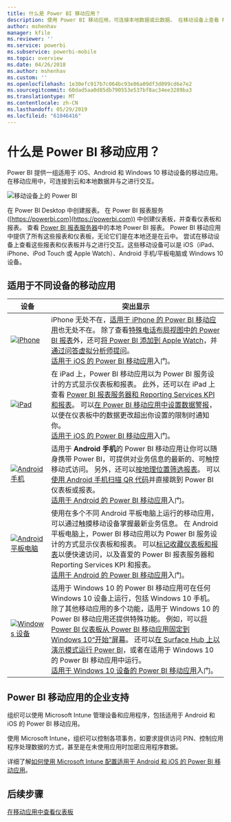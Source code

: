 ```yaml
---
title: 什么是 Power BI 移动应用？
description: 使用 Power BI 移动应用，可连接本地数据或云数据。 在移动设备上查看 Power BI 仪表板和报表。
author: mshenhav
manager: kfile
ms.reviewer: ''
ms.service: powerbi
ms.subservice: powerbi-mobile
ms.topic: overview
ms.date: 04/26/2018
ms.author: mshenhav
ms.custom: ''
ms.openlocfilehash: 1e30efc917b7c064bc93e06a09df3d099cd6e7e2
ms.sourcegitcommit: 60dad5aa0d85db790553e537bf8ac34ee3289ba3
ms.translationtype: MT
ms.contentlocale: zh-CN
ms.lasthandoff: 05/29/2019
ms.locfileid: "61046416"
---
```

# <a name="what-are-the-power-bi-mobile-apps"></a>什么是 Power BI 移动应用？
Power BI 提供一组适用于 iOS、Android 和 Windows 10 移动设备的移动应用。 在移动应用中，可连接到云和本地数据并与之进行交互。 

![移动设备上的 Power BI](./media/mobile-apps-for-mobile-devices/power-bi-mobile-apps-all-up.png)

在 Power BI Desktop 中创建报表。 在 Power BI 报表服务 ([https://powerbi.com](https://powerbi.com)) 中创建仪表板，并查看仪表板和报表。 查看 [Power BI 报表服务器](../../report-server/get-started.md)中的本地 Power BI 报表。 Power BI 移动应用中提供了所有这些报表和仪表板，无论它们是在本地还是在云中。 尝试在移动设备上查看这些报表和仪表板并与之进行交互。这些移动设备可以是 iOS（iPad、iPhone、iPod Touch 或 Apple Watch）、Android 手机/平板电脑或 Windows 10 设备。

## <a name="mobile-apps-for-different-devices"></a>适用于不同设备的移动应用

| **设备** | **突出显示** |
| --- | --- |
| [![iPhone](./media/mobile-apps-for-mobile-devices/iphone-logo-50-px.png)](mobile-iphone-app-get-started.md) |iPhone  无处不在，[适用于 iPhone 的 Power BI 移动应用](mobile-iphone-app-get-started.md)也无处不在。 除了查看[特殊电话布局视图中的 Power BI 报表](mobile-apps-view-phone-report.md)外，还可[将 Power BI 添加到 Apple Watch](mobile-apple-watch.md)，并[通过问答虚拟分析师提问](mobile-apps-ios-qna.md)。 <br/>[适用于 iOS 的 Power BI 移动应用](mobile-iphone-app-get-started.md)入门。 |
| [![iPad](./media/mobile-apps-for-mobile-devices/ipad-logo-50-px.png)](mobile-iphone-app-get-started.md) |在 iPad  上，Power BI 移动应用以为 Power BI 服务设计的方式显示仪表板和报表。 此外，还可以在 iPad 上查看 [Power BI 报表服务器和 Reporting Services KPI 和报表](mobile-app-ssrs-kpis-mobile-on-premises-reports.md)。 可以[在 Power BI 移动应用中设置数据警报](mobile-set-data-alerts-in-the-mobile-apps.md)，以便在仪表板中的数据更改超出你设置的限制时通知你。 <br/>[适用于 iOS 的 Power BI 移动应用](mobile-iphone-app-get-started.md)入门。 |
| [![Android 手机](media/mobile-apps-for-mobile-devices/android-phone-logo-50-px.png)](mobile-android-app-get-started.md) |适用于 **Android 手机**的 Power BI 移动应用让你可以随身携带 Power BI，可提供对业务信息的最新的、可触控移动式访问。 另外，还可以[按地理位置筛选报表](mobile-apps-geographic-filtering.md)。 可以[使用 Android 手机扫描 QR 代码](mobile-apps-qr-code.md)并直接跳到 Power BI 仪表板或报表。 <br/>[适用于 Android 的 Power BI 移动应用](mobile-android-app-get-started.md)入门。 |
| [![Android 平板电脑](./media/mobile-apps-for-mobile-devices/android-tablet-logo-50-px.png)](mobile-android-app-get-started.md) |使用在多个不同  Android 平板电脑上运行的移动应用，可以通过触摸移动设备掌握最新业务信息。 在 Android 平板电脑上，Power BI 移动应用以为 Power BI 服务设计的方式显示仪表板和报表。 可以[标记收藏仪表板和报表](mobile-apps-favorites.md)以便快速访问，以及喜爱的 Power BI 报表服务器和 Reporting Services KPI 和报表。 <br/>[适用于 Android 的 Power BI 移动应用](mobile-android-app-get-started.md)入门。 |
| [![Windows 设备](./media/mobile-apps-for-mobile-devices/win-10-logo-50-px.png)](../../desktop-getting-started.md) |适用于 Windows 10 的 Power BI 移动应用可在任何 Windows 10 设备上运行，包括 Windows 10 手机。 除了其他移动应用的多个功能，适用于 Windows 10 的 Power BI 移动应用还提供特殊功能。 例如，可以[将 Power BI 仪表板从 Power BI 移动应用固定到 Windows 10“开始”屏幕](mobile-pin-dashboard-start-screen-windows-10-phone-app.md)。 还可以[在 Surface Hub 上以演示模式运行 Power BI](mobile-windows-10-app-presentation-mode.md)，或者在适用于 Windows 10 的 Power BI 移动应用中运行。 <br/>[适用于 Windows 10 设备的 Power BI 移动应用](mobile-windows-10-phone-app-get-started.md)入门。 |

## <a name="enterprise-support-for-the-power-bi-mobile-apps"></a>Power BI 移动应用的企业支持
组织可以使用 Microsoft Intune 管理设备和应用程序，包括适用于 Android 和 iOS 的 Power BI 移动应用。

使用 Microsoft Intune，组织可以控制各项事务，如要求提供访问 PIN、控制应用程序处理数据的方式，甚至是在未使用应用时加密应用程序数据。

详细了解[如何使用 Microsoft Intune 配置适用于 Android 和 iOS 的 Power BI 移动应用](../../service-admin-mobile-intune.md)。 

## <a name="next-steps"></a>后续步骤
[在移动应用中查看仪表板](mobile-apps-quickstart-view-dashboard-report.md)


